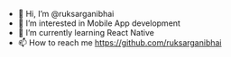 - 👋 Hi, I’m @ruksarganibhai
- 👀 I’m interested in Mobile App development
- 🌱 I’m currently learning React Native
- 📫 How to reach me https://github.com/ruksarganibhai

<!---
ruksarganibhai/ruksarganibhai is a ✨ special ✨ repository because its `README.md` (this file) appears on your GitHub profile.
You can click the Preview link to take a look at your changes.
--->
